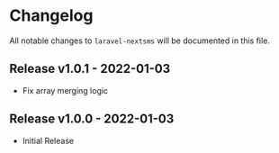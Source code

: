 # Changelog

All notable changes to `laravel-nextsms` will be documented in this file.

## Release v1.0.1 - 2022-01-03

- Fix array merging logic

## Release v1.0.0 - 2022-01-03

- Initial Release
